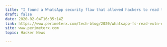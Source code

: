 ```yaml
---
title: "I found a WhatsApp security flaw that allowed hackers to read the file system"
draft: false
date: 2020-02-04T16:35:14Z
link: https://www.perimeterx.com/tech-blog/2020/whatsapp-fs-read-vuln-disclosure/?utm_medium=RSS&utm_source=hune
site: www.perimeterx.com
topic: Hacker News  

---
```

